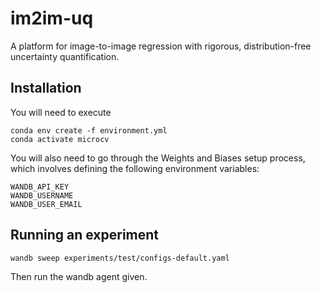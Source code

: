 # im2im-uq
A platform for image-to-image regression with rigorous, distribution-free uncertainty quantification.

## Installation
You will need to execute
```
conda env create -f environment.yml
conda activate microcv
```
You will also need to go through the Weights and Biases setup process, which involves defining the following environment variables:
```
WANDB_API_KEY
WANDB_USERNAME
WANDB_USER_EMAIL
```
## Running an experiment
```
wandb sweep experiments/test/configs-default.yaml
```
Then run the wandb agent given.
